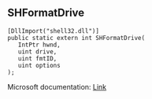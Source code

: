 ## SHFormatDrive

```
[DllImport("shell32.dll")]
public static extern int SHFormatDrive(
   IntPtr hwnd,
   uint drive,
   uint fmtID,
   uint options
);
```

Microsoft documentation: [Link](https://docs.microsoft.com/en-us/windows/win32/api/shlobj_core/nf-shlobj_core-shformatdrive)
